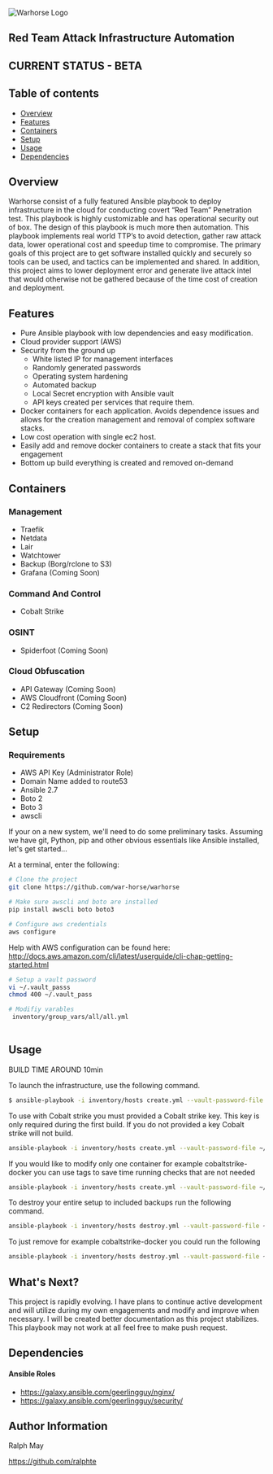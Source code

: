 

![Warhorse Logo](https://github.com/war-horse/war-horse.io/raw/master/img/logo.png)

## Red Team Attack Infrastructure Automation

## CURRENT STATUS - BETA


Table of contents 
------------------
  * [Overview](#overview)
  * [Features](#features)
  * [Containers](#containers)
  * [Setup](#setup)
  * [Usage](#usage)
  * [Dependencies](#dependencies)
  
## Overview

Warhorse consist of a fully featured Ansible playbook to deploy infrastructure in the cloud for conducting covert “Red Team” Penetration test. This playbook is highly customizable and has operational security out of box. The design of this playbook is much more then automation. This playbook implements real world TTP’s to avoid detection, gather raw attack data, lower operational cost and speedup time to compromise. The primary goals of this project are to get software installed quickly and securely so tools can be used, and tactics can be implemented and shared. In addition, this project aims to lower deployment error and generate live attack intel that would otherwise not be gathered because of the time cost of creation and deployment.


## Features

* Pure Ansible playbook with low dependencies and easy modification.
* Cloud provider support (AWS)
* Security from the ground up
	- White listed IP for management interfaces
	- Randomly generated passwords
	- Operating system hardening
	- Automated backup
	- Local Secret encryption with Ansible vault
	- API keys created per services that require them.
* Docker containers for each application. Avoids dependence issues and allows for the creation management and removal of complex software stacks.
* Low cost operation with single ec2 host.
* Easily add and remove docker containers to create a stack that fits your engagement
* Bottom up build everything is created and removed on-demand


## Containers

### Management
* Traefik 
* Netdata
* Lair
* Watchtower
* Backup (Borg/rclone to S3)
* Grafana (Coming Soon)


### Command And Control
* Cobalt Strike

### OSINT
* Spiderfoot (Coming Soon)

### Cloud Obfuscation
* API Gateway (Coming Soon)
* AWS Cloudfront (Coming Soon)
* C2 Redirectors (Coming Soon)


## Setup

### Requirements

- AWS API Key (Administrator Role)
- Domain Name added to route53
- Ansible 2.7
- Boto 2
- Boto 3
- awscli

If your on a new system, we'll need to do some preliminary tasks. Assuming we have git, Python, pip and other obvious essentials like Ansible installed, let's get started...

At a terminal, enter the following:

```bash
# Clone the project
git clone https://github.com/war-horse/warhorse

# Make sure awscli and boto are installed
pip install awscli boto boto3

# Configure aws credentials
aws configure
```

Help with AWS configuration can be found here: http://docs.aws.amazon.com/cli/latest/userguide/cli-chap-getting-started.html

```bash
# Setup a vault password
vi ~/.vault_passs
chmod 400 ~/.vault_pass

# Modifiy varables 
 inventory/group_vars/all/all.yml
 
```


## Usage

BUILD TIME AROUND 10min


To launch the infrastructure, use the following command.

```bash
$ ansible-playbook -i inventory/hosts create.yml --vault-password-file ~/.vault_pass

```

To use with Cobalt strike you must provided a Cobalt strike key. This key is only required during the first build. If you do not provided a key Cobalt strike will not build.

```bash
ansible-playbook -i inventory/hosts create.yml --vault-password-file ~/.vault_pass --extra-vars "vault_cs_key=0000-0000-0000-0000"
```

If you would like to modify only one container for example cobaltstrike-docker you can use tags to save time running checks that are not needed

```bash
ansible-playbook -i inventory/hosts create.yml --vault-password-file ~/.vault_pass -t cobaltstrike-docker
```

To destroy your entire setup to included backups run the following command.

```bash
ansible-playbook -i inventory/hosts destroy.yml --vault-password-file ~/.vault_pass --tags destroy-all
```

To just remove for example cobaltstrike-docker you could run the following

```bash
ansible-playbook -i inventory/hosts destroy.yml --vault-password-file ~/.vault_pass --tags cobaltstrike-docker::destroy
```

## What's Next?

This project is rapidly evolving. I have plans to continue active development and will utilize during my own engagements and modify and improve when necessary. I will be created better documentation as this project stabilizes. This playbook may not work at all feel free to make push request. 

## Dependencies

#### Ansible Roles
- https://galaxy.ansible.com/geerlingguy/nginx/
- https://galaxy.ansible.com/geerlingguy/security/


## Author Information

Ralph May

https://github.com/ralphte

